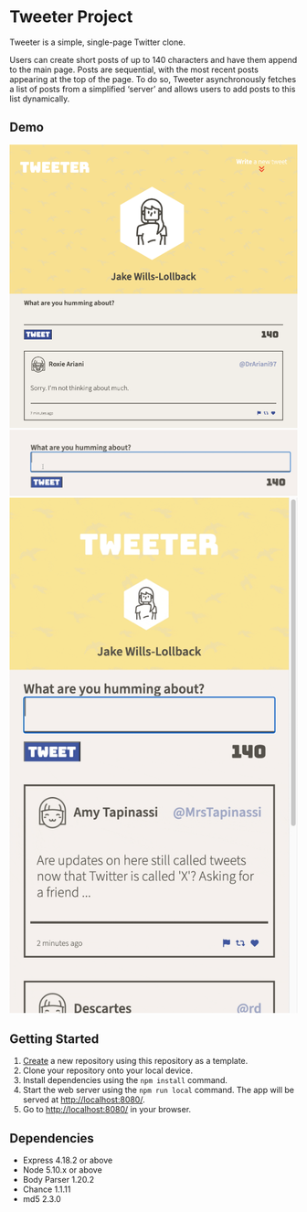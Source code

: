 # Tweeter Project

Tweeter is a simple, single-page Twitter clone.

Users can create short posts of up to 140 characters and have them append to the main page. Posts are sequential, with the most recent posts appearing at the top of the page. To do so, Tweeter asynchronously fetches a list of posts from a simplified ‘server’ and allows users to add posts to this list dynamically. 


## Demo

<img title="Tweeter UI " alt="Tweeter UI" src="/public/images/tweeter-ui.png">

<img title="Character Counter" alt="Character Counter" src="/public/images/character-counter.gif">

<img title="Tweet Error Handling" alt="Tweet Error Handling" src="/public/images/tweet-errors.gif">


## Getting Started

1. [Create](https://docs.github.com/en/repositories/creating-and-managing-repositories/creating-a-repository-from-a-template) a new repository using this repository as a template.
2. Clone your repository onto your local device.
3. Install dependencies using the `npm install` command.
3. Start the web server using the `npm run local` command. The app will be served at <http://localhost:8080/>.
4. Go to <http://localhost:8080/> in your browser.

## Dependencies

- Express 4.18.2 or above
- Node 5.10.x or above
- Body Parser 1.20.2
- Chance 1.1.11
- md5 2.3.0
